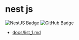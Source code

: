 # nest js

![NestJS Badge](https://img.shields.io/badge/NestJS-E0234E?logo=nestjs&logoColor=fff&style=for-the-badge)
![GitHub Badge](https://img.shields.io/badge/GitHub-181717?logo=github&logoColor=fff&style=for-the-badge)

- [docs/list_1.md](docs/list_1.md)
